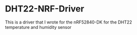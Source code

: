 # DHT22-NRF-Driver
This is a driver that I wrote for the nRF52840-DK for the DHT22 temperature and humidity sensor
